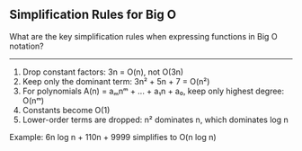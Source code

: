 ## Simplification Rules for Big O

What are the key simplification rules when expressing functions in Big O notation?

---

1. Drop constant factors: 3n = O(n), not O(3n)
2. Keep only the dominant term: 3n² + 5n + 7 = O(n²)
3. For polynomials A(n) = aₘnᵐ + ... + a₁n + a₀, keep only highest degree: O(nᵐ)
4. Constants become O(1)
5. Lower-order terms are dropped: n² dominates n, which dominates log n

Example: 6n log n + 110n + 9999 simplifies to O(n log n)

